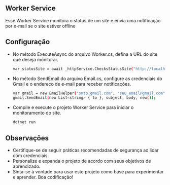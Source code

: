 ## Worker Service

Esse Worker Service monitora o status de um site e envia uma notificação por e-mail se o site estiver offline

## Configuração

- No método ExecuteAsync do arquivo Worker.cs, defina a URL do site que deseja monitorar.
  ```sh
  var statusSite = await _httpService.ChecksStatusSite("http://localhost:3000");
  ```
- No método SendEmail do arquivo Email.cs, configure as credenciais do Gmail e o endereço de e-mail para receber notificações.
  ```sh
  var gmail = new EmailHelper("smtp.gmail.com", "seu_email@gmail.com", "SUA_SENHA");
  gmail.SendEmail(new List<string> { to }, subject, body, new());
  ```
- Compile e execute o projeto Worker Service para iniciar o monitoramento do site.
  ```sh
  dotnet run
  ```
## Observações

- Certifique-se de seguir práticas recomendadas de segurança ao lidar com credenciais.
- Personalize e expanda o projeto de acordo com seus objetivos de aprendizado.
- Sinta-se à vontade para usar este projeto como base para experimentar e aprender. Boa codificação!
